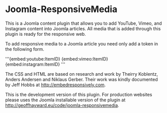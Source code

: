 Joomla-ResponsiveMedia
======================

This is a Joomla content plugin that allows you to add YouTube, Vimeo, and Instagram content into Joomla articles. All media that is added through this plugin is ready for the responsive web.

To add responsive media to a Joomla article you need only add a token in the following form.

'''{embed:youtube:ItemID}
{embed:vimeo:ItemID}
{embed:instagram:ItemID}
'''

The CSS and HTML are based on research and work by Theirry Koblentz, Anders Andersen and Niklaus Gerber. Their work was kindly documented by Jeff Hobbs at http://embedresponsively.com.

This is the development version of this plugin. For production websites please uses the Joomla installable version of the plugin at http://geoffhayward.eu/code/joomla-responsivemedia.